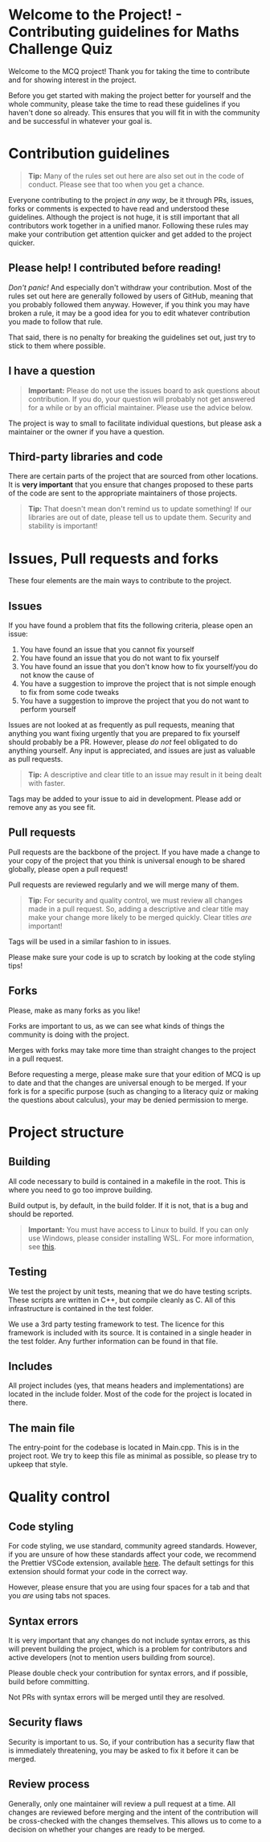# Welcome to the Project! - Contributing guidelines for Maths Challenge Quiz

Welcome to the MCQ project! Thank you for taking the time to contribute and for showing interest in the project.

Before you get started with making the project better for yourself and the whole community, please take the time to read these guidelines if you haven't done so already. This ensures that you will fit in with the community and be successful in whatever your goal is.

# Contribution guidelines

> **Tip:** Many of the rules set out here are also set out in the code of conduct. Please see that too when you get a chance.

Everyone contributing to the project *in any way*, be it through PRs, issues, forks or comments is expected to have read and understood these guidelines. Although the project is not huge, it is still important that all contributors work together in a unified manor. Following these rules may make your contribution get attention quicker and get added to the project quicker.

## Please help! I contributed before reading!

*Don't panic!* And especially don't withdraw your contribution. Most of the rules set out here are generally followed by users of GitHub, meaning that you probably followed them anyway. However, if you think you may have broken a rule, it may be a good idea for you to edit whatever contribution you made to follow that rule.

That said, there is no penalty for breaking the guidelines set out, just try to stick to them where possible.

## I have a question

> **Important:** Please do not use the issues board to ask questions about contribution. If you do, your question will probably not get answered for a while or by an official maintainer. Please use the advice below.

The project is way to small to facilitate individual questions, but please ask a maintainer or the owner if you have a question.

## Third-party libraries and code

There are certain parts of the project that are sourced from other locations. It is **very important** that you ensure that changes proposed to these parts of the code are sent to the appropriate maintainers of those projects.

> **Tip:** That doesn't mean don't remind us to update something! If our libraries are out of date, please tell us to update them. Security and stability is important!

# Issues, Pull requests and forks

These four elements are the main ways to contribute to the project.

## Issues

If you have found a problem that fits the following criteria, please open an issue:

1. You have found an issue that you cannot fix yourself
1. You have found an issue that you do not want to fix yourself
1. You have found an issue that you don't know how to fix yourself/you do not know the cause of
1. You have a suggestion to improve the project that is not simple enough to fix from some code tweaks
1. You have a suggestion to improve the project that you do not want to perform yourself

Issues are not looked at as frequently as pull requests, meaning that anything you want fixing urgently that you are prepared to fix yourself should probably be a PR. However, please *do not* feel obligated to do anything yourself. Any input is appreciated, and issues are just as valuable as pull requests.

> **Tip:** A descriptive and clear title to an issue may result in it being dealt with faster.

Tags may be added to your issue to aid in development. Please add or remove any as you see fit.

## Pull requests

Pull requests are the backbone of the project. If you have made a change to your copy of the project that you think is universal enough to be shared globally, please open a pull request!

Pull requests are reviewed regularly and we will merge many of them.

> **Tip:** For security and quality control, we must review all changes made in a pull request. So, adding a descriptive and clear title may make your change more likely to be merged quickly. Clear titles *are* important!

Tags will be used in a similar fashion to in issues.

Please make sure your code is up to scratch by looking at the code styling tips!

## Forks

Please, make as many forks as you like!

Forks are important to us, as we can see what kinds of things the community is doing with the project.

Merges with forks may take more time than straight changes to the project in a pull request.

Before requesting a merge, please make sure that your edition of MCQ is up to date and that the changes are universal enough to be merged. If your fork is for a specific purpose (such as changing to a literacy quiz or making the questions about calculus), your may be denied permission to merge.

# Project structure

## Building

All code necessary to build is contained in a makefile in the root. This is where you need to go too improve building.

Build output is, by default, in the build folder. If it is not, that is a bug and should be reported.

> **Important:** You must have access to Linux to build. If you can only use Windows, please consider installing WSL. For more information, see [this](https://docs.microsoft.com/en-us/windows/wsl/install-win10).

## Testing

We test the project by unit tests, meaning that we do have testing scripts. These scripts are written in C++, but compile cleanly as C. All of this infrastructure is contained in the test folder.

We use a 3rd party testing framework to test. The licence for this framework is included with its source. It is contained in a single header in the test folder. Any further information can be found in that file.

## Includes

All project includes (yes, that means headers and implementations) are located in the include folder. Most of the code for the project is located in there.

## The main file

The entry-point for the codebase is located in Main.cpp. This is in the project root. We try to keep this file as minimal as possible, so please try to upkeep that style.

# Quality control

## Code styling

For code styling, we use standard, community agreed standards. However, if you are unsure of how these standards affect your code, we recommend the Prettier VSCode extension, available [here](http://prettier.io). The default settings for this extension should format your code in the correct way.

However, please ensure that you are using four spaces for a tab and that you *are* using tabs not spaces.

## Syntax errors

It is very important that any changes do not include syntax errors, as this will prevent building the project, which is a problem for contributors and active developers (not to mention users building from source).

Please double check your contribution for syntax errors, and if possible, build before committing.

Not PRs with syntax errors will be merged until they are resolved.

## Security flaws

Security is important to us. So, if your contribution has a security flaw that is immediately threatening, you may be asked to fix it before it can be merged.

## Review process

Generally, only one maintainer will review a pull request at a time. All changes are reviewed before merging and the intent of the contribution will be cross-checked with the changes themselves. This allows us to come to a decision on whether your changes are ready to be merged.
